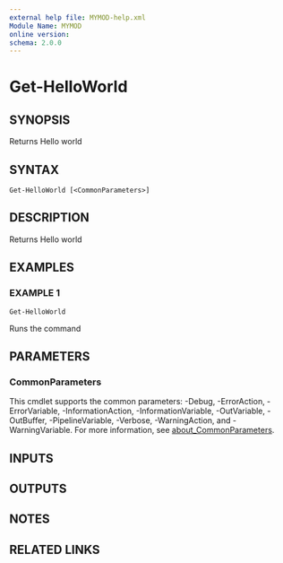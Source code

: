 ```yaml
---
external help file: MYMOD-help.xml
Module Name: MYMOD
online version:
schema: 2.0.0
---
```


# Get-HelloWorld

## SYNOPSIS
Returns Hello world

## SYNTAX

```
Get-HelloWorld [<CommonParameters>]
```

## DESCRIPTION
Returns Hello world

## EXAMPLES

### EXAMPLE 1
```
Get-HelloWorld
```

Runs the command

## PARAMETERS

### CommonParameters
This cmdlet supports the common parameters: -Debug, -ErrorAction, -ErrorVariable, -InformationAction, -InformationVariable, -OutVariable, -OutBuffer, -PipelineVariable, -Verbose, -WarningAction, and -WarningVariable. For more information, see [about_CommonParameters](http://go.microsoft.com/fwlink/?LinkID=113216).

## INPUTS

## OUTPUTS

## NOTES

## RELATED LINKS
